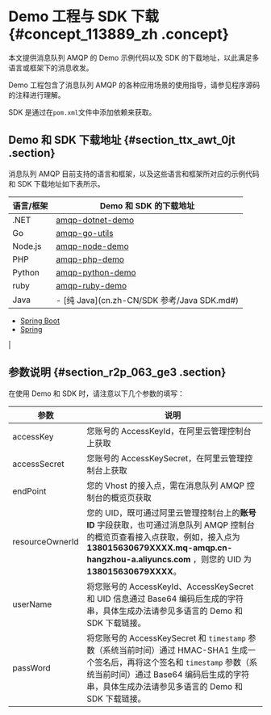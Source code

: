 # Demo 工程与 SDK 下载 {#concept_113889_zh .concept}

本文提供消息队列 AMQP 的 Demo 示例代码以及 SDK 的下载地址，以此满足多语言或框架下的消息收发。

Demo 工程包含了消息队列 AMQP 的各种应用场景的使用指导，请参见程序源码的注释进行理解。

SDK 是通过在`pom.xml`文件中添加依赖来获取。

## Demo 和 SDK 下载地址 {#section_ttx_awt_0jt .section}

消息队列 AMQP 目前支持的语言和框架，以及这些语言和框架所对应的示例代码和 SDK 下载地址如下表所示。

|语言/框架|Demo 和 SDK 的下载地址|
|-----|----------------|
|.NET|[amqp-dotnet-demo](https://github.com/AliwareMQ/amqp-demos/tree/master/amqp-dotnet-demo)|
|Go|[amqp-go-utils](https://github.com/AliwareMQ/amqp-demos/tree/master/amqp-go-utils)|
|Node.js|[amqp-node-demo](https://github.com/AliwareMQ/amqp-demos/tree/master/amqp-node-demo)|
|PHP|[amqp-php-demo](https://github.com/AliwareMQ/amqp-demos/tree/master/amqp-php-demo)|
|Python|[amqp-python-demo](https://github.com/AliwareMQ/amqp-demos/tree/master/amqp-python-demo)|
|ruby|[amqp-ruby-demo](https://github.com/AliwareMQ/amqp-demos/tree/master/amqp-ruby-demo)|
|Java| -   [纯 Java](cn.zh-CN/SDK 参考/Java SDK.md#)
-   [Spring Boot](https://github.com/AliwareMQ/amqp-demos/tree/master/amqp-springboot-demo/SprintBootDemo)
-   [Spring](https://github.com/AliwareMQ/amqp-demos/tree/master/spring-rabbit-demo)

 |

## 参数说明 {#section_r2p_063_ge3 .section}

在使用 Demo 和 SDK 时，请注意以下几个参数的填写：

|参数|说明|
|--|--|
|accessKey|您账号的 AccessKeyId，在阿里云管理控制台上获取|
|accessSecret|您账号的 AccessKeySecret，在阿里云管理控制台上获取|
|endPoint|您的 Vhost 的接入点，需在消息队列 AMQP 控制台的概览页获取|
|resourceOwnerId|您的 UID，既可通过阿里云管理控制台上的**账号 ID** 字段获取，也可通过消息队列 AMQP 控制台的概览页查看接入点获取，例如，接入点为**138015630679XXXX.mq-amqp.cn-hangzhou-a.aliyuncs.com** ，则您的 UID 为 **138015630679XXXX**。|
|userName|将您账号的 AccessKeyId、AccessKeySecret 和 UID 信息通过 Base64 编码后生成的字符串，具体生成办法请参见多语言的 Demo 和 SDK 下载链接。|
|passWord|将您账号的 AccessKeySecret 和 `timestamp` 参数（系统当前时间）通过 HMAC-SHA1 生成一个签名后，再将这个签名和 `timestamp` 参数（系统当前时间）通过 Base64 编码后生成的字符串，具体生成办法请参见多语言的 Demo 和 SDK 下载链接。|

